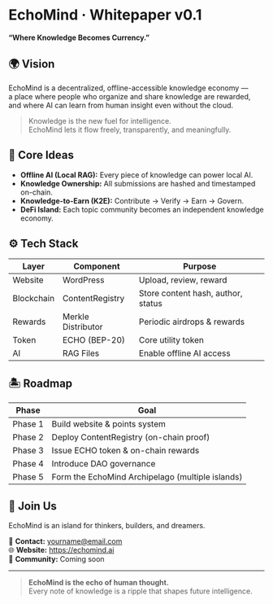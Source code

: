 # EchoMind · Whitepaper v0.1  
**“Where Knowledge Becomes Currency.”**

## 🌍 Vision
EchoMind is a decentralized, offline-accessible knowledge economy —  
a place where people who organize and share knowledge are rewarded,  
and where AI can learn from human insight even without the cloud.

> Knowledge is the new fuel for intelligence.  
> EchoMind lets it flow freely, transparently, and meaningfully.

## 🧠 Core Ideas
- **Offline AI (Local RAG):** Every piece of knowledge can power local AI.  
- **Knowledge Ownership:** All submissions are hashed and timestamped on-chain.  
- **Knowledge-to-Earn (K2E):** Contribute → Verify → Earn → Govern.  
- **DeFi Island:** Each topic community becomes an independent knowledge economy.

## ⚙️ Tech Stack
| Layer | Component | Purpose |
|------|------------|----------|
| Website | WordPress | Upload, review, reward |
| Blockchain | ContentRegistry | Store content hash, author, status |
| Rewards | Merkle Distributor | Periodic airdrops & rewards |
| Token | ECHO (BEP-20) | Core utility token |
| AI | RAG Files | Enable offline AI access |

## 🏝️ Roadmap
| Phase | Goal |
|-------|------|
| Phase 1 | Build website & points system |
| Phase 2 | Deploy ContentRegistry (on-chain proof) |
| Phase 3 | Issue ECHO token & on-chain rewards |
| Phase 4 | Introduce DAO governance |
| Phase 5 | Form the EchoMind Archipelago (multiple islands) |

## 💬 Join Us
EchoMind is an island for thinkers, builders, and dreamers.

📧 **Contact:** yourname@email.com  
🌐 **Website:** https://echomind.ai  
💬 **Community:** Coming soon

---

> **EchoMind is the echo of human thought.**  
> Every note of knowledge is a ripple that shapes future intelligence.
